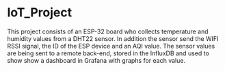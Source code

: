 # IoT_Project

This project consists of an ESP-32 board who collects temperature and humidity values from a DHT22 sensor. In addition the sensor send the WIFI RSSI signal, the ID of the ESP device and an AQI value. The sensor values are being sent to a remote back-end, stored in the InfluxDB and used to show show a dashboard in Grafana with graphs for each value. 
